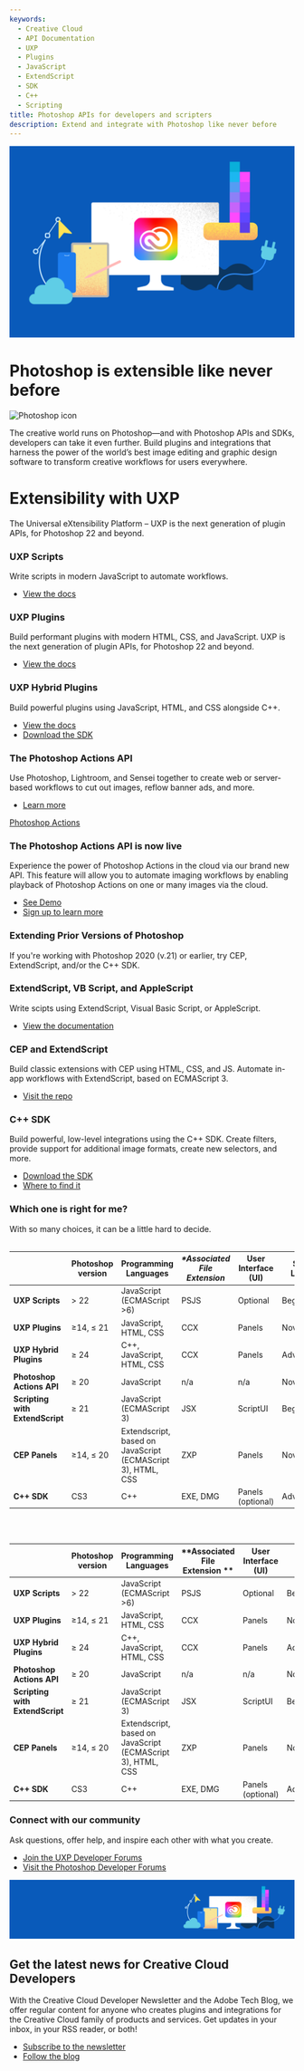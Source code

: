 ```yaml
---
keywords:
  - Creative Cloud
  - API Documentation
  - UXP
  - Plugins
  - JavaScript
  - ExtendScript
  - SDK
  - C++
  - Scripting
title: Photoshop APIs for developers and scripters
description: Extend and integrate with Photoshop like never before
---
```


<Hero slots="image, heading, icon, text" variant="halfwidth" />

![Creative Cloud banner](images/cc-hero.png)

# Photoshop is extensible like never before

![Photoshop icon](https://adobe.io/shared/icons/ps_appicon_64.svg)

The creative world runs on Photoshop—and with Photoshop APIs and SDKs, developers can take it even further. Build plugins and integrations that harness the power of the world’s best image editing and graphic design software to transform creative workflows for users everywhere.

<TitleBlock slots="heading, text" theme="dark" />

# Extensibility with UXP

The Universal eXtensibility Platform – UXP is the next generation of plugin APIs, for Photoshop 22 and beyond.

<TextBlock slots="heading, text, buttons" width="33%" theme="dark" isCentered />

### UXP Scripts

Write scripts in modern JavaScript to automate workflows.

- [View the docs](uxp)

<TextBlock slots="heading, text, buttons" width="33%" theme="dark" isCentered />

### UXP Plugins

Build performant plugins with modern HTML, CSS, and JavaScript. UXP is the next generation of plugin APIs, for Photoshop 22 and beyond.

- [View the docs](uxp)

<TextBlock slots="heading, text, buttons" width="33%" theme="dark" isCentered />

### UXP Hybrid Plugins

Build powerful plugins using JavaScript, HTML, and CSS alongside C++.

- [View the docs](uxp)
- [Download the SDK](uxp)


<TitleBlock slots="heading, text, buttons" theme="light" />

### The Photoshop Actions API

Use Photoshop, Lightroom, and Sensei together to create web or server-based workflows to cut out images, reflow banner ads, and more.

- [Learn more](../apis/creativecloud/photo-imaging-api.html)

<TextBlock slots="video, heading, text, buttons" theme="light" />

[Photoshop Actions](https://youtu.be/_iZa1NoWMTg)

### The Photoshop Actions API is now live

Experience the power of Photoshop Actions in the cloud via our brand new API. This feature will allow you to automate imaging workflows by enabling playback of Photoshop Actions on one or many images via the cloud.

- [See Demo](https://www.adobe.io/photoshop/api/demo/?ref=psactions)
- [Sign up to learn more](https://www.adobe.io/photoshop/api/signup/?ref=signup)


<TitleBlock slots="heading, text" theme="dark" />

### Extending Prior Versions of Photoshop 

If you're working with Photoshop 2020 (v.21) or earlier, try CEP, ExtendScript, and/or the C++ SDK.

<TextBlock slots="heading, text, buttons" width="33%" theme="dark" isCentered />

### ExtendScript, VB Script, and AppleScript

Write scipts using ExtendScript, Visual Basic Script, or AppleScript.

- [View the documentation](https://github.com/Adobe-CEP/CEP-Resources/tree/master/Documentation/Product%20specific%20Documentation/Photoshop%20Scripting)

<TextBlock slots="heading, text, buttons" width="33%" theme="dark" isCentered />

### CEP and ExtendScript

Build classic extensions with CEP using HTML, CSS, and JS. Automate in-app workflows with ExtendScript, based on ECMAScript 3.

- [Visit the repo](https://github.com/Adobe-CEP/CEP-Resources/blob/master/CEP_10.x/Documentation/CEP%2010.0%20HTML%20Extension%20Cookbook.md)

<TextBlock slots="heading, text, buttons" width="33%" theme="dark" isCentered />

### C++ SDK

Build powerful, low-level integrations using the C++ SDK. Create filters, provide support for additional image formats, create new selectors, and more.

- [Download the SDK](https://developer.adobe.com/console/servicesandapis/ps)
- [Where to find it](https://medium.com/adobetech/locate-and-download-the-photoshop-c-sdk-4f0e55f091ae?source=friends_link&sk=81164b58cf1d034ccfaa73275d7edb58)


<TitleBlock slots="heading, text" theme="light" />

### Which one is right for me?

With so many choices, it can be a little hard to decide.
<br /><br />
  <table class="tg">
    <thead>
      <tr>
        <th class="tg-0pky"></th>
        <th class="tg-0pky"><span style="font-weight:bold">Photoshop version</span></th>
        <th class="tg-0pky"><span style="font-weight:bold">Programming Languages</span></th>
        <th class="tg-0pky"><span style="font-style:italic">*Associated File Extension </span></th>
        <th class="tg-0pky"><span style="font-weight:bold">User Interface  (UI)</span></th>
        <th class="tg-0pky"><span style="font-weight:bold">Skill Level</span></th>
        <th class="tg-0pky"><span style="font-weight:bold">M1 Compatible</span></th>
        <th class="tg-0pky"><span style="font-weight:bold">Free or Paid</span></th>
      </tr>
    </thead>
    <tbody>
      <tr>
        <td class="tg-0pky"><span style="font-weight:bold">UXP Scripts</span></td>
        <td class="tg-0pky">&gt; 22</td>
        <td class="tg-0pky">JavaScript (ECMAScript &gt;6)</td>
        <td class="tg-0pky">PSJS</td>
        <td class="tg-0pky">Optional</td>
        <td class="tg-0pky">Beginner</td>
        <td class="tg-0pky">Yes</td>
        <td class="tg-0pky">Free</td>
      </tr>
      <tr>
        <td class="tg-0pky"><span style="font-weight:bold">UXP Plugins</span></td>
        <td class="tg-0pky">≥14, ≤ 21</td>
        <td class="tg-0pky">JavaScript, HTML, CSS</td>
        <td class="tg-0pky">CCX</td>
        <td class="tg-0pky">Panels</td>
        <td class="tg-0pky">Novice</td>
        <td class="tg-0pky">Yes</td>
        <td class="tg-0pky">Free</td>
      </tr>
      <tr>
        <td class="tg-0pky"><span style="font-weight:bold">UXP Hybrid Plugins</span></td>
        <td class="tg-0pky">≥ 24</td>
        <td class="tg-0pky">C++, JavaScript, HTML, CSS</td>
        <td class="tg-0pky">CCX</td>
        <td class="tg-0pky">Panels</td>
        <td class="tg-0pky">Advanced</td>
        <td class="tg-0pky">Yes</td>
        <td class="tg-0pky">Free</td>
      </tr>
      <tr>
        <td class="tg-0pky"><span style="font-weight:bold">Photoshop Actions API</span></td>
        <td class="tg-0pky">≥ 20</td>
        <td class="tg-0pky">JavaScript</td>
        <td class="tg-0pky">n/a</td>
        <td class="tg-0pky">n/a</td>
        <td class="tg-0pky">Novice</td>
        <td class="tg-0pky">Yes</td>
        <td class="tg-0pky">Paid</td>
      </tr>
      <tr>
        <td class="tg-0pky"><span style="font-weight:bold">Scripting with ExtendScript</span></td>
        <td class="tg-0pky">≥ 21</td>
        <td class="tg-0pky">JavaScript (ECMAScript 3)</td>
        <td class="tg-0pky">JSX</td>
        <td class="tg-0pky">ScriptUI</td>
        <td class="tg-0pky">Beginner</td>
        <td class="tg-0pky">Yes</td>
        <td class="tg-0pky">Free</td>
      </tr>
      <tr>
        <td class="tg-0pky"><span style="font-weight:bold">CEP Panels</span></td>
        <td class="tg-0pky">≥14, ≤ 20</td>
        <td class="tg-0pky">Extendscript, based on JavaScript (ECMAScript 3), HTML, CSS</td>
        <td class="tg-0pky">ZXP</td>
        <td class="tg-0pky">Panels</td>
        <td class="tg-0pky">Novice</td>
        <td class="tg-0pky">No</td>
        <td class="tg-0pky">Free</td>
      </tr>
      <tr>
        <td class="tg-0pky"><span style="font-weight:bold">C++ SDK</span></td>
        <td class="tg-0pky">CS3</td>
        <td class="tg-0pky">C++</td>
        <td class="tg-0pky">EXE, DMG</td>
        <td class="tg-0pky">Panels (optional)</td>
        <td class="tg-0pky">Advanced</td>
        <td class="tg-0pky">Yes</td>
        <td class="tg-0pky">Free</td>
      </tr>
    </tbody>
    </table>

<br /><br />

|                                 | **Photoshop version** | **Programming Languages**                                   | **Associated File Extension ** | **User Interface  (UI)** | **Skill Level** | **M1 Compatible** | **Free or Paid** |
|---------------------------------|-----------------------|-------------------------------------------------------------|--------------------------------|--------------------------|-----------------|-------------------|------------------|
| **UXP Scripts**                 | > 22                  | JavaScript (ECMAScript >6)                                  | PSJS                           | Optional                 | Beginner        | Yes               | Free             |
| **UXP Plugins**                 | ≥14, ≤ 21             | JavaScript, HTML, CSS                                       | CCX                            | Panels                   | Novice          | Yes               | Free             |
| **UXP Hybrid Plugins**          | ≥ 24                  | C++, JavaScript, HTML, CSS                                  | CCX                            | Panels                   | Advanced        | Yes               | Free             |
| **Photoshop Actions API**       | ≥ 20                  | JavaScript                                                  | n/a                            | n/a                      | Novice          | Yes               | Paid             |
| **Scripting with ExtendScript** | ≥ 21                  | JavaScript (ECMAScript 3)                                   | JSX                            | ScriptUI                 | Beginner        | Yes               | Free             |
| **CEP Panels**                  | ≥14, ≤ 20             | Extendscript, based on JavaScript (ECMAScript 3), HTML, CSS | ZXP                            | Panels                   | Novice          | No                | Free             |
| **C++ SDK**                     | CS3                   | C++                                                         | EXE, DMG                       | Panels (optional)        | Advanced        | Yes               | Free             |


<TextBlock slots="heading, text, buttons" width="100%" theme="dark" isCentered />

### Connect with our community

Ask questions, offer help, and inspire each other with what you create.

- [Join the UXP Developer Forums](https://forums.creativeclouddeveloper.com)
- [Visit the Photoshop Developer Forums](https://community.adobe.com/t5/photoshop-developers/ct-p/ct-photoshop-developers)



<SummaryBlock slots="image, heading, text, buttons" background="rgb(9, 90, 186)" />

![CC banner](images/cc-banner.png)

## Get the latest news for Creative Cloud Developers

With the Creative Cloud Developer Newsletter and the Adobe Tech Blog, we offer regular content for anyone who creates plugins and integrations for the Creative Cloud family of products and services. Get updates in your inbox, in your RSS reader, or both!

- [Subscribe to the newsletter](http://adobe.ly/devnews)
- [Follow the blog](https://medium.com/adobetech)
